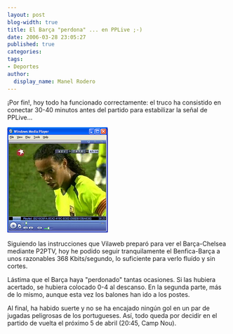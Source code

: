 ```yaml
---
layout: post
blog-width: true
title: El Barça "perdona" ... en PPLive ;-)
date: 2006-03-28 23:05:27
published: true
categories:
tags:
- Deportes
author:
  display_name: Manel Rodero
---
```


¡Por fin!, hoy todo ha funcionado correctamente: el truco ha consistido en conectar 30-40 minutos antes del partido para estabilizar la señal de PPLive…

![PPLive - Benfica-Barça - 28/03/2006][1]

Siguiendo las instrucciones que Vilaweb preparó para ver el Barça-Chelsea mediante P2PTV, hoy he podido seguir tranquilamente el Benfica-Barça a unos razonables 368 Kbits/segundo, lo suficiente para verlo fluído y sin cortes.

Lástima que el Barça haya "perdonado" tantas ocasiones. Si las hubiera acertado, se hubiera colocado 0-4 al descanso. En la segunda parte, más de lo mismo, aunque esta vez los balones han ido a los postes.

Al final, ha habido suerte y no se ha encajado ningún gol en un par de jugadas peligrosas de los portugueses. Así, todo queda por decidir en el partido de vuelta el próximo 5 de abril (20:45, Camp Nou).

[1]: /assets/img/blog/2006-03-28_image_1.jpg
